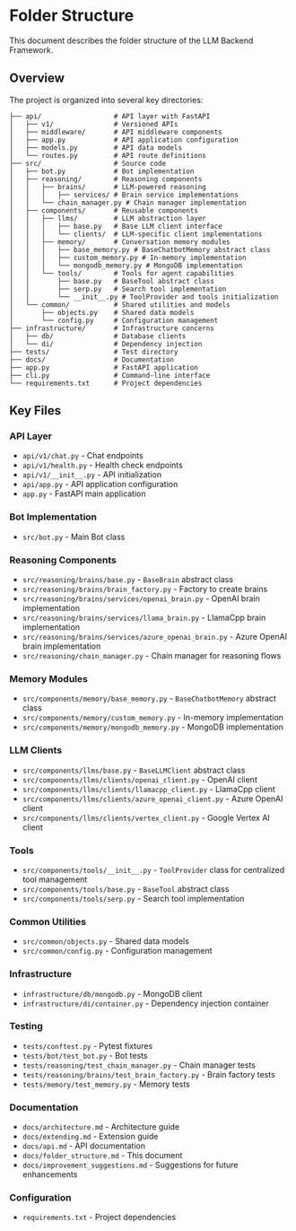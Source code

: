 # Folder Structure

This document describes the folder structure of the LLM Backend Framework.

## Overview

The project is organized into several key directories:

```
├── api/                  # API layer with FastAPI
│   ├── v1/               # Versioned APIs
│   ├── middleware/       # API middleware components
│   ├── app.py            # API application configuration
│   ├── models.py         # API data models
│   └── routes.py         # API route definitions
├── src/                  # Source code
│   ├── bot.py            # Bot implementation
│   ├── reasoning/        # Reasoning components
│   │   ├── brains/       # LLM-powered reasoning
│   │   │   ├── services/ # Brain service implementations
│   │   └── chain_manager.py # Chain manager implementation
│   ├── components/       # Reusable components
│   │   ├── llms/         # LLM abstraction layer
│   │   │   ├── base.py   # Base LLM client interface
│   │   │   └── clients/  # LLM-specific client implementations
│   │   ├── memory/       # Conversation memory modules
│   │   │   ├── base_memory.py # BaseChatbotMemory abstract class
│   │   │   ├── custom_memory.py # In-memory implementation
│   │   │   └── mongodb_memory.py # MongoDB implementation
│   │   └── tools/        # Tools for agent capabilities
│   │       ├── base.py   # BaseTool abstract class
│   │       ├── serp.py   # Search tool implementation
│   │       └── __init__.py # ToolProvider and tools initialization
│   └── common/           # Shared utilities and models
│       ├── objects.py    # Shared data models
│       └── config.py     # Configuration management
├── infrastructure/       # Infrastructure concerns
│   ├── db/               # Database clients
│   └── di/               # Dependency injection
├── tests/                # Test directory
├── docs/                 # Documentation
├── app.py                # FastAPI application
├── cli.py                # Command-line interface
└── requirements.txt      # Project dependencies
```

## Key Files

### API Layer

- `api/v1/chat.py` - Chat endpoints
- `api/v1/health.py` - Health check endpoints
- `api/v1/__init__.py` - API initialization
- `api/app.py` - API application configuration
- `app.py` - FastAPI main application

### Bot Implementation

- `src/bot.py` - Main Bot class

### Reasoning Components

- `src/reasoning/brains/base.py` - `BaseBrain` abstract class
- `src/reasoning/brains/brain_factory.py` - Factory to create brains
- `src/reasoning/brains/services/openai_brain.py` - OpenAI brain implementation
- `src/reasoning/brains/services/llama_brain.py` - LlamaCpp brain implementation
- `src/reasoning/brains/services/azure_openai_brain.py` - Azure OpenAI brain implementation
- `src/reasoning/chain_manager.py` - Chain manager for reasoning flows

### Memory Modules

- `src/components/memory/base_memory.py` - `BaseChatbotMemory` abstract class
- `src/components/memory/custom_memory.py` - In-memory implementation
- `src/components/memory/mongodb_memory.py` - MongoDB implementation

### LLM Clients

- `src/components/llms/base.py` - `BaseLLMClient` abstract class
- `src/components/llms/clients/openai_client.py` - OpenAI client
- `src/components/llms/clients/llamacpp_client.py` - LlamaCpp client
- `src/components/llms/clients/azure_openai_client.py` - Azure OpenAI client
- `src/components/llms/clients/vertex_client.py` - Google Vertex AI client

### Tools

- `src/components/tools/__init__.py` - `ToolProvider` class for centralized tool management
- `src/components/tools/base.py` - `BaseTool` abstract class
- `src/components/tools/serp.py` - Search tool implementation

### Common Utilities

- `src/common/objects.py` - Shared data models
- `src/common/config.py` - Configuration management

### Infrastructure

- `infrastructure/db/mongodb.py` - MongoDB client
- `infrastructure/di/container.py` - Dependency injection container

### Testing

- `tests/conftest.py` - Pytest fixtures
- `tests/bot/test_bot.py` - Bot tests
- `tests/reasoning/test_chain_manager.py` - Chain manager tests
- `tests/reasoning/brains/test_brain_factory.py` - Brain factory tests
- `tests/memory/test_memory.py` - Memory tests

### Documentation

- `docs/architecture.md` - Architecture guide
- `docs/extending.md` - Extension guide
- `docs/api.md` - API documentation
- `docs/folder_structure.md` - This document
- `docs/improvement_suggestions.md` - Suggestions for future enhancements

### Configuration

- `requirements.txt` - Project dependencies
